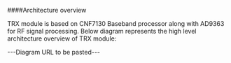 ####Architecture overview

TRX module is based on CNF7130 Baseband processor along with AD9363 for RF signal processing. 
Below diagram represents the high level architecture overview of TRX module: 

---Diagram URL to be pasted---

